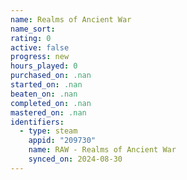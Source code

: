 ```yaml
---
name: Realms of Ancient War
name_sort: 
rating: 0
active: false
progress: new
hours_played: 0
purchased_on: .nan
started_on: .nan
beaten_on: .nan
completed_on: .nan
mastered_on: .nan
identifiers:
  - type: steam
    appid: "209730"
    name: RAW - Realms of Ancient War
    synced_on: 2024-08-30
---
```

